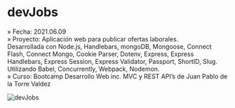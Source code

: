 # devJobs

» Fecha: 2021.06.09<br/>
» Proyecto: Aplicación web para publicar ofertas laborales.<br/>
  Desarrollada con Node.js, Handlebars, mongoDB, Mongoose, Connect Flash, Connect Mongo, Cookie Parser, Dotenv, Express, Express Handlebars, Express Session, Express Validator, Passport, ShortID, Slug.
  Utilizando Babel, Concurrently, Webpack, Nodemon.<br/>
» Curso: Bootcamp Desarrollo Web inc. MVC y REST API’s de Juan Pablo de la Torre Valdez

![devJobs](https://user-images.githubusercontent.com/78446973/130371260-5d56ca4b-8e93-4b55-94b2-0f285c6b219e.jpg)
